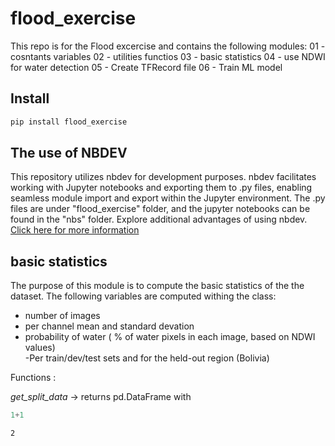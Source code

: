 # flood_exercise

<!-- WARNING: THIS FILE WAS AUTOGENERATED! DO NOT EDIT! -->

This repo is for the Flood excercise and contains the following modules:
01 - cosntants variables
02 - utilities functios
03 - basic statistics 
04 - use NDWI for water detection
05 - Create TFRecord file
06 - Train ML model 

## Install

``` sh
pip install flood_exercise
```

## The use of NBDEV

This repository utilizes nbdev for development purposes. nbdev facilitates working with Jupyter notebooks and exporting them to .py files, enabling seamless module import and export within the Jupyter environment. The .py files are under "flood_exercise" folder, and the jupyter notebooks can be found in the "nbs" folder.  Explore additional advantages of using nbdev. [Click here for more information](https://nbdev.fast.ai/tutorials/tutorial.html)

## basic statistics

The purpose of this module is to compute the basic statistics of the the dataset. 
The following variables are computed withing the class:
- number of images  
- per channel mean and standard devation  
- probability of water ( % of water pixels in each image, based on NDWI values)  
-Per train/dev/test sets and for the held-out region (Bolivia)

Functions :

_get_split_data_ -> returns pd.DataFrame with 

``` python
1+1
```

    2
